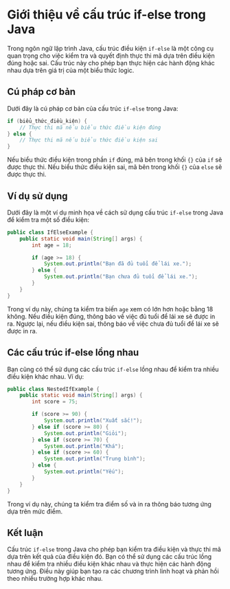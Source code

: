 # Giới thiệu về cấu trúc if-else trong Java

Trong ngôn ngữ lập trình Java, cấu trúc điều kiện `if-else` là một công cụ quan trọng cho việc kiểm tra và quyết định thực thi mã dựa trên điều kiện đúng hoặc sai. Cấu trúc này cho phép bạn thực hiện các hành động khác nhau dựa trên giá trị của một biểu thức logic.

## Cú pháp cơ bản

Dưới đây là cú pháp cơ bản của cấu trúc `if-else` trong Java:

```java
if (biểu_thức_điều_kiện) {
    // Thực thi mã nếu biểu thức điều kiện đúng
} else {
    // Thực thi mã nếu biểu thức điều kiện sai
}
```

Nếu biểu thức điều kiện trong phần `if` đúng, mã bên trong khối `{}` của `if` sẽ được thực thi. Nếu biểu thức điều kiện sai, mã bên trong khối `{}` của `else` sẽ được thực thi.

## Ví dụ sử dụng

Dưới đây là một ví dụ minh họa về cách sử dụng cấu trúc `if-else` trong Java để kiểm tra một số điều kiện:

```java
public class IfElseExample {
    public static void main(String[] args) {
        int age = 18;

        if (age >= 18) {
            System.out.println("Bạn đã đủ tuổi để lái xe.");
        } else {
            System.out.println("Bạn chưa đủ tuổi để lái xe.");
        }
    }
}
```

Trong ví dụ này, chúng ta kiểm tra biến `age` xem có lớn hơn hoặc bằng 18 không. Nếu điều kiện đúng, thông báo về việc đủ tuổi để lái xe sẽ được in ra. Ngược lại, nếu điều kiện sai, thông báo về việc chưa đủ tuổi để lái xe sẽ được in ra.

## Các cấu trúc if-else lồng nhau

Bạn cũng có thể sử dụng các cấu trúc `if-else` lồng nhau để kiểm tra nhiều điều kiện khác nhau. Ví dụ:

```java
public class NestedIfExample {
    public static void main(String[] args) {
        int score = 75;

        if (score >= 90) {
            System.out.println("Xuất sắc!");
        } else if (score >= 80) {
            System.out.println("Giỏi");
        } else if (score >= 70) {
            System.out.println("Khá");
        } else if (score >= 60) {
            System.out.println("Trung bình");
        } else {
            System.out.println("Yếu");
        }
    }
}
```

Trong ví dụ này, chúng ta kiểm tra điểm số và in ra thông báo tương ứng dựa trên mức điểm.

## Kết luận

Cấu trúc `if-else` trong Java cho phép bạn kiểm tra điều kiện và thực thi mã dựa trên kết quả của điều kiện đó. Bạn có thể sử dụng các cấu trúc lồng nhau để kiểm tra nhiều điều kiện khác nhau và thực hiện các hành động tương ứng. Điều này giúp bạn tạo ra các chương trình linh hoạt và phản hồi theo nhiều trường hợp khác nhau.
